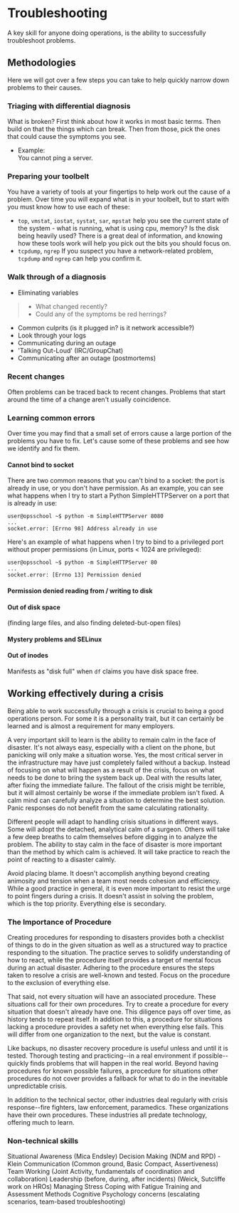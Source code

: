 # Troubleshooting

A key skill for anyone doing operations, is the ability to successfully
troubleshoot problems.

<div class="contents" data-depth="4" data-local="">

</div>

## Methodologies

Here we will got over a few steps you can take to help quickly narrow
down problems to their causes.

### Triaging with differential diagnosis

What is broken? First think about how it works in most basic terms. Then
build on that the things which can break. Then from those, pick the ones
that could cause the symptoms you see.

  - Example:  
    You cannot ping a server.

### Preparing your toolbelt

You have a variety of tools at your fingertips to help work out the
cause of a problem. Over time you will expand what is in your toolbelt,
but to start with you must know how to use each of these:

  - `top`, `vmstat`, `iostat`, `systat`, `sar`, `mpstat` help you see
    the current state of the system - what is running, what is using
    cpu, memory? Is the disk being heavily used? There is a great deal
    of information, and knowing how these tools work will help you pick
    out the bits you should focus on.
  - `tcpdump`, `ngrep` If you suspect you have a network-related
    problem, `tcpdump` and `ngrep` can help you confirm it.

### Walk through of a diagnosis

  - Eliminating variables

>   - What changed recently?
>   - Could any of the symptoms be red herrings?

  - Common culprits (is it plugged in? is it network accessible?)
  - Look through your logs
  - Communicating during an outage
  - 'Talking Out-Loud' (IRC/GroupChat)
  - Communicating after an outage (postmortems)

### Recent changes

Often problems can be traced back to recent changes. Problems that start
around the time of a change aren't usually coincidence.

### Learning common errors

Over time you may find that a small set of errors cause a large portion
of the problems you have to fix. Let's cause some of these problems and
see how we identify and fix them.

#### Cannot bind to socket

There are two common reasons that you can't bind to a socket: the port
is already in use, or you don't have permission. As an example, you can
see what happens when I try to start a Python SimpleHTTPServer on a port
that is already in use:

``` console
user@opsschool ~$ python -m SimpleHTTPServer 8080
...
socket.error: [Errno 98] Address already in use
```

Here's an example of what happens when I try to bind to a privileged
port without proper permissions (in Linux, ports \< 1024 are
privileged):

``` console
user@opsschool ~$ python -m SimpleHTTPServer 80
...
socket.error: [Errno 13] Permission denied
```

#### Permission denied reading from / writing to disk

#### Out of disk space

(finding large files, and also finding deleted-but-open files)

#### Mystery problems and SELinux

#### Out of inodes

Manifests as "disk full" when `df` claims you have disk space free.

## Working effectively during a crisis

Being able to work successfully through a crisis is crucial to being a
good operations person. For some it is a personality trait, but it can
certainly be learned and is almost a requirement for many employers.

A very important skill to learn is the ability to remain calm in the
face of disaster. It's not always easy, especially with a client on the
phone, but panicking will only make a situation worse. Yes, the most
critical server in the infrastructure may have just completely failed
without a backup. Instead of focusing on what will happen as a result of
the crisis, focus on what needs to be done to bring the system back up.
Deal with the results later, after fixing the immediate failure. The
fallout of the crisis might be terrible, but it will almost certainly be
worse if the immediate problem isn't fixed. A calm mind can carefully
analyze a situation to determine the best solution. Panic responses do
not benefit from the same calculating rationality.

Different people will adapt to handling crisis situations in different
ways. Some will adopt the detached, analytical calm of a surgeon. Others
will take a few deep breaths to calm themselves before digging in to
analyze the problem. The ability to stay calm in the face of disaster is
more important than the method by which calm is achieved. It will take
practice to reach the point of reacting to a disaster calmly.

Avoid placing blame. It doesn't accomplish anything beyond creating
animosity and tension when a team most needs cohesion and efficiency.
While a good practice in general, it is even more important to resist
the urge to point fingers during a crisis. It doesn't assist in solving
the problem, which is the top priority. Everything else is secondary.

### The Importance of Procedure

Creating procedures for responding to disasters provides both a
checklist of things to do in the given situation as well as a structured
way to practice responding to the situation. The practice serves to
solidify understanding of how to react, while the procedure itself
provides a target of mental focus during an actual disaster. Adhering to
the procedure ensures the steps taken to resolve a crisis are well-known
and tested. Focus on the procedure to the exclusion of everything else.

That said, not every situation will have an associated procedure. These
situations call for their own procedures. Try to create a procedure for
every situation that doesn't already have one. This diligence pays off
over time, as history tends to repeat itself. In addition to this, a
procedure for situations lacking a procedure provides a safety net when
everything else fails. This will differ from one organization to the
next, but the value is constant.

Like backups, no disaster recovery procedure is useful unless and until
it is tested. Thorough testing and practicing--in a real environment if
possible--quickly finds problems that will happen in the real world.
Beyond having procedures for known possible failures, a procedure for
situations other procedures do not cover provides a fallback for what to
do in the inevitable unpredictable crisis.

In addition to the technical sector, other industries deal regularly
with crisis response--fire fighters, law enforcement, paramedics. These
organizations have their own procedures. These industries all predate
technology, offering much to learn.

### Non-technical skills

Situational Awareness (Mica Endsley) Decision Making (NDM and RPD) -
Klein Communication (Common ground, Basic Compact, Assertiveness) Team
Working (Joint Activity, fundamentals of coordination and collaboration)
Leadership (before, during, after incidents) (Weick, Sutcliffe work on
HROs) Managing Stress Coping with Fatigue Training and Assessment
Methods Cognitive Psychology concerns (escalating scenarios, team-based
troubleshooting)
